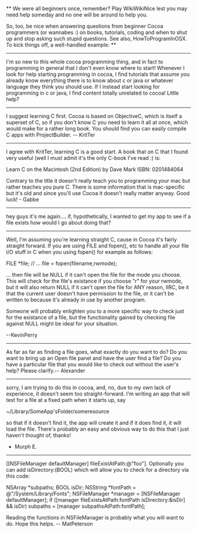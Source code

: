 **
We were all beginners once, remember? Play WikiWikiNice lest you may need help someday and no one will be around to help you.

So, too, be nice when answering questions from beginner Cocoa programmers (or wannabes :) on books, tutorials, coding and when to shut up and stop asking such stupid questions. See also, HowToProgramInOSX. To kick things off, a well-handled example:
**

----

I'm so new to this whole cocoa programming thing, and in fact to programming in general that I don't even know where to start! Whenever I look for help starting programming in cocoa, I find tutorials that assume you already know everything there is to know about c or java or whatever language they think you should use. If I instead start looking for programming in c or java, I find content totally unrelated to cocoa! Little help?

----

I suggest learning C first. Cocoa is based on ObjectiveC, which is itself a superset of C, so if you don't know C you need to learn it all at once, which would make for a rather long book. You should find you can easily compile C apps with ProjectBuilder. -- KritTer

----

I agree with KritTer, learning C is a good start. A book that on C that I found very useful (well I must admit it's the only C-book I've read :) is:

Learn C on the Macintosh (2nd Edition)
by Dave Mark
ISBN: 0201484064

Contrary to the title it doesn't really teach you to programming your mac but rather teaches you pure C. There is some information that is mac-specific but it's old and since you'll use Cocoa it doesn't really matter anyway. Good luck! - Gabbe

----

hey guys it's me again....
if, hypothetically, I wanted to get my app to see if a file exists how would I go about doing that?

----
Well, I'm assuming you're learning straight C, cause in Cocoa it's fairly straight forward. If you are using FILE and fopen(), etc to handle all your file I/O stuff in C when you using fopen() for example as follows:
    
FILE *file;
// ...
file = fopen(filename,rwmode);

... then file will be NULL if it can't open the file for the mode you choose. This will check for the file's existance if you choose "r" for your rwmode, but it will also return NULL if it can't open the file for ANY reason, IIRC, be it that the current user doesn't have permission to the file, or it can't be written to because it's already in use by another program.

Someone will probably enlighten you to a more specific way to check just for the existance of a file, but the functionality gained by checking file against NULL might be ideal for your situation.

--KevinPerry

----

As far as far as finding a file goes, what exactly do you want to do?  Do you want to bring up an Open file panel and have the user find a file?  Do you have a particular file that you would like to check out without the user's help?  Please clarify.-- Alexander

----

sorry, I am trying to do this in cocoa, and, no, due to my own lack of experience, it doesn't seem too straight-forward.
I'm writing an app that will test for a file at a fixed path when it starts up, say

~/Library/SomeApp'sFolder/someresource

so that if it doesn't find it, the app will create it and if it does find it, it will load the file.  There's probably an easy and obvious way to do this that I just haven't thought of, thanks!

- Murph E.

----

[[NSFileManager defaultManager] fileExistAtPath:@"foo"]. Optionally you can add isDirectory:(BOOL) which will allow you to check for a directory via this code:

    

NSArray *subpaths;
BOOL isDir;
NSString *fontPath = @"/System/Library/Fonts";
NSFileManager *manager = [NSFileManager defaultManager];
if ([manager fileExistsAtPath:fontPath isDirectory:&isDir] && isDir)
    subpaths = [manager subpathsAtPath:fontPath];



Reading the functions in NSFileManager is probably what you will want to do. Hope this helps. -- MatPeterson
